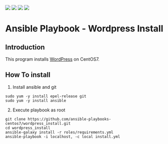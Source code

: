 [![](https://github.com/ansible-playbooks-centos7/wordpress_install/workflows/ansible-lint/badge.svg)](https://github.com/ansible-playbooks-centos7/wordpress_install/actions?query=workflow%3Aansible-lint)
[![](https://github.com/ansible-playbooks-centos7/wordpress_install/workflows/trailing%20whitespace/badge.svg)](https://github.com/ansible-playbooks-centos7/wordpress_install/actions?query=workflow%3A%22trailing+whitespace%22)
[![](https://github.com/ansible-playbooks-centos7/wordpress_install/workflows/molecule/badge.svg)](https://github.com/ansible-playbooks-centos7/wordpress_install/actions?query=workflow%3Amolecule)
[![](https://github.com/ansible-playbooks-centos7/wordpress_install/workflows/yamllint/badge.svg)](https://github.com/ansible-playbooks-centos7/wordpress_install/actions?query=workflow%3Ayamllint)

# Ansible Playbook - Wordpress Install

## Introduction

This program installs [WordPress](https://wordpress.com) on CentOS7.

## How To install

1. Install ansible and git

```
sudo yum -y install epel-release git
sudo yum -y install ansible
```

2. Execute playbook as root

```
git clone https://github.com/ansible-playbooks-centos7/wordpress_install.git
cd wordpress_install
ansible-galaxy install -r roles/requirements.yml
ansible-playbook -i localhost, -c local install.yml
```
